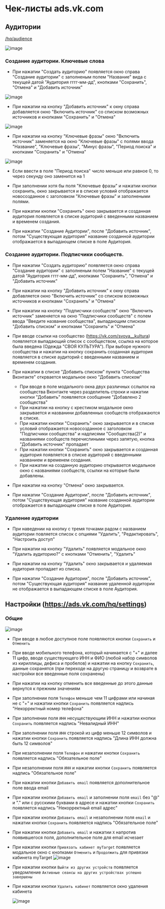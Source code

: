 # Чек-листы ads.vk.com

## Аудитории
[/hq/audience](https://ads.vk.com/hq/audience)

![image](https://github.com/flioletty/homework-3-spring-2024/assets/92665311/2c48292c-41d9-444e-8575-5182ed86bf08)



### Создание аудитории. Ключевые слова

- При нажатии "Создать аудиторию" появляется окно справа "Создание аудитории" c заполненым полем "Название" вида с текущей датой "Аудитория гггг-мм-дд", кнопками "Сохранить", "Отмена" и "Добавить источник"

![image](https://github.com/flioletty/homework-3-spring-2024/assets/92665311/a472a68f-1d3c-4103-bfba-9b29d2cf408f)


- При нажатии на кнопку "Добавить источник" к окну справа добавляется окно "Включить источник" со списком возможных источников и кнопками "Сохранить" и "Отмена"

![image](https://github.com/flioletty/homework-3-spring-2024/assets/92665311/aa29e710-cb7c-4dc7-be75-9bbce00415ec)


- При нажатии на кнопку "Ключевые фразы" окно "Включить источник" заменяется на окно "Ключевые фразы" с полями ввода "Название", "Ключевые фразы", "Минус фразы", "Период поиска" и кнопками "Сохранить" и "Отмена"

![image](https://github.com/flioletty/homework-3-spring-2024/assets/92665311/93d7fdcc-ec2f-4be5-95b7-650746b1d404)


- Если ввести в поле "Период поиска" число меньше или равное 0, то через секунду оно заменится на 1

- При заполнении хотя бы поля "Ключевые фразы" и нажатии кнопки сохранить, окно закрывается и в списке условий отображается новосозданное с заголовком "Ключевые фразы" и заполнеными полями.

- При нажатии кнопки "Сохранить" окно закрывается и созданная аудитория появляется в списке аудиторий с введенными названием и временем создания.

- При нажатии "Создание Аудитории", после "Добавить источник", потом "Существующая аудитория" название созданной аудитории отображается в выпадающем списке в поле Аудитория.


### Создание аудитории. Подписчики сообществ.

- При нажатии "Создать аудиторию" появляется окно справа "Создание аудитории" c заполненым полем "Название" с текущей датой "Аудитория гггг-мм-дд", кнопками "Сохранить", "Отмена" и "Добавить источник"

- При нажатии на кнопку "Добавить источник" к окну справа добавляется окно "Включить источник" со списком возможных источников и кнопками "Сохранить" и "Отмена"

- При нажатии на кнопку "Подписчики сообществ" окно "Включить источник" заменяется на окно "Подписчики сообществ" с полем ввода "Введите название сообщества", выпадающим списком "Добавить списком" и кнопками "Сохранить" и "Отмена"

- При вводе ссылки на сообщество (https://vk.com/svoya__kultura) появляется выпадающий список с сообществом, ссылка на которое была введена (Одежда "СВОЯ  КУЛЬТУРА"). При выборе нужного сообщества и нажатии на кнопку сохранить созданная аудитория появляется в списке аудиторий с введенными названием и временем создания.

- При нажатии в списке "Добавить списком" пункта "Сообщества Вконтакте" открвается модальное окно "Добавить списком"
  - При вводе в поле модального окна двух различных сслылок на сообщества Вконтакте через разделитель строки и нажатии кнопки "Добавить" появляется сообщение "Добавлено 2 сообщества"
  - При нажатии на кнопку с крестиком модальное окно закрывается и названини добавленных сообществ отображаются в списке.
  - При нажатии кнопки "Сохранить" окно закрывается и в списке условий отображается новосозданное с заголовком "Подписчики сообщества" и надписями "Сообщества(2)" и названиями сообществ перечислиными через запятую, кнопка "Добавить источник" пропадает
  - При нажатии кнопки "Сохранить" окно закрывается и созданная аудитория появляется в списке аудиторий с введенными названием и временем создания.
  - При нажатии на созданную аудиторию открывается модальное окно с названиями сообществ, ссылки на которые были добавлены.
 
- При нажатии на кнопку "Отмена" окно закрывается.

- При нажатии "Создание Аудитории", после "Добавить источник", потом "Существующая аудитория" название созданной аудитории отображается в выпадающем списке в поле Аудитория.

### Удаление аудитории

- При наведении на кнопку с тремя точками радом с названием аудитории повляется список с опциями "Удалить", "Редактировать", "Настроить доступ"

- При нажатии на кнопку "Удалить" появляется модальное окно "Удалить аудиторию?" с кнопками "Отменить", "Удалить"

- При нажатии на кнопку "Удалить" окно закрывается и удаляемая аудитория пропадает из списка.

- При нажатии "Создание Аудитории", после "Добавить источник", потом "Существующая аудитория" название удаленной аудитории не отображается в выпадающем списке в поле Аудитория.
  
## Настройки (https://ads.vk.com/hq/settings)

### Общие

![image](https://github.com/flioletty/homework-3-spring-2024/assets/92665311/88debf03-210a-4c11-8703-3f18a0844625)

- При вводе в любое доступное поле появляются кнопки `Сохранить` и `Отменить`
- При вводе мобильного телефона, который начинается с "+" и далее 11 цифр, вводе существующего ИНН и ФИО (любой набор символов из кириллицы, дефиса и пробелов) и нажатии на кнопку `Сохранить`, данные сохранятся (при переходе на другую страницу и возврате в настройки все введенные поля сохранены)
- При нажатии на кнопку отменить все введенные до этого данные вернутся к прежним значениям
- При заполнении поля `Телефон` меньше чем 11 цифрами или начиная не с "+" и нажатии кнопки `Сохранить` появляется надпись "Некорректный номер телефона"
- При заполнении поля `ИНН` несуществующим ИНН  и нажатии кнопки `Сохранить` появляется надпись "Невалидный ИНН"
- При заполнении поля `ИНН` строкой из цифр меньше 12 символов и нажатии кнопки `Сохранить` появляется надпись "Длина ИНН должна быть 12 символов"
- При незаполнении поля `Телефон` и нажатии кнопки `Сохранить` появляется надпись "Обязательное поле"
- При незаполнении поля `ИНН` и нажатии кнопки `Сохранить` появляется надпись "Обязательное поле"
- При нажатии кнопки `Добавить email` появляется дополнительное поле ввода email
- При нажатии кнопки `Добавить email` и заполнении поля `email` без "@" и "." или с русскими буквами в адресе и нажатии кнопки `Сохранить` появляется надпись "Некорректный email адрес"
- При нажатии кнопки `Добавить email` и незаполнении поля `email` и нажатии кнопки `Сохранить` появляется надпись "Обязательное поле"
- При нажатии кнопки `Добавить email` и нажатии `Х` напротив появившегося поля, дополнительное поле для email исчезает
- При нажатии кнопки `Привязать кабинет myTarget` появляется модальное окно с кнопками `Отменить` и `Продолжить` для привязки кабинета myTarget
  ![image](https://github.com/flioletty/homework-3-spring-2024/assets/92665311/03a13ebf-58dc-471c-9893-2942dbfa94dc)

- При нажатии кнопки `Выйти из других устройств` появляется уведомление `Активные сеансы на других устройствах успешно завершены`
- При нажатии кнопки `Удалить кабинет` появляется окно удаления кабинета
  
  ![image](https://github.com/flioletty/homework-3-spring-2024/assets/92665311/1fa1500a-c841-40a9-b295-d1ec67ded6f8)
      
